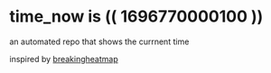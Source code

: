 # time_now is (( 1696770000100 ))

an automated repo that shows the currnent time

inspired by [breakingheatmap](https://github.com/breakingheatmap/breakingheatmap)